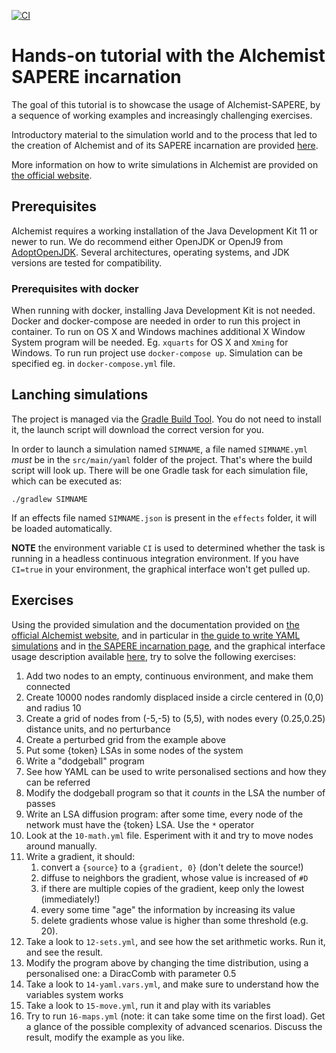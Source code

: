 [![CI](https://github.com/AlchemistSimulator/SAPERE-incarnation-tutorial/actions/workflows/build-and-deploy.yml/badge.svg)](https://github.com/AlchemistSimulator/SAPERE-incarnation-tutorial/actions/workflows/build-and-deploy.yml)

# Hands-on tutorial with the Alchemist SAPERE incarnation

The goal of this tutorial is to showcase the usage of Alchemist-SAPERE,
by a sequence of working examples and increasingly challenging exercises.

Introductory material to the simulation world and to the process that led to the creation of Alchemist
and of its SAPERE incarnation are provided [here](http://github.com/DanySK/Course-Simulation-Basics/releases/latest/download/Simulation.pdf).

More information on how to write simulations in Alchemist are provided on [the official website](https://alchemistsimulator.github.io).

## Prerequisites

Alchemist requires a working installation of the Java Development Kit 11 or newer to run.
We do recommend either OpenJDK or OpenJ9 from [AdoptOpenJDK](https://adoptopenjdk.net/).
Several architectures, operating systems, and JDK versions are tested for compatibility.

### Prerequisites with docker

When running with docker, installing Java Development Kit is not needed.
Docker and docker-compose are needed in order to run this project in container.
To run on OS X and Windows machines additional X Window System program will be needed.
Eg. `xquarts` for OS X and `Xming` for Windows.
To run run project use `docker-compose up`. Simulation can be specified eg. in `docker-compose.yml` file.

## Lanching simulations

The project is managed via the [Gradle Build Tool](https://gradle.org/).
You do not need to install it, the launch script will download the correct version for you.

In order to launch a simulation named `SIMNAME`,
a file named `SIMNAME.yml` *must* be in the `src/main/yaml` folder of the project.
That's where the build script will look up.
There will be one Gradle task for each simulation file, which can be executed as:

``./gradlew SIMNAME``

If an effects file named `SIMNAME.json` is present in the `effects` folder, it will be loaded automatically.

**NOTE** the environment variable `CI` is used to determined whether the task is running in a headless continuous integration environment.
If you have `CI=true` in your environment, the graphical interface won't get pulled up.

## Exercises

Using the provided simulation and the documentation provided on [the official Alchemist website](https://alchemistsimulator.github.io/),
and in particular in [the guide to write YAML simulations](https://alchemistsimulator.github.io/wiki/usage/yaml/) and
in [the SAPERE incarnation page](https://alchemistsimulator.github.io/wiki/usage/sapere/),
and the graphical interface usage description available [here](https://alchemistsimulator.github.io/wiki/usage/gui/),
try to solve the following exercises:

1. Add two nodes to an empty, continuous environment, and make them connected
1. Create 10000 nodes randomly displaced inside a circle centered in (0,0) and radius 10
1. Create a grid of nodes from (-5,-5) to (5,5), with nodes every (0.25,0.25) distance units, and no perturbance
1. Create a perturbed grid from the example above
1. Put some {token} LSAs in some nodes of the system
1. Write a "dodgeball" program
1. See how YAML can be used to write personalised sections and how they can be referred
1. Modify the dodgeball program so that it *counts* in the LSA the number of passes
1. Write an LSA diffusion program: after some time, every node of the network must have the {token} LSA. Use the `*` operator
1. Look at the `10-math.yml` file. Esperiment with it and try to move nodes around manually.
1. Write a gradient, it should:
    1. convert a `{source}` to a `{gradient, 0}` (don't delete the source!)
    1. diffuse to neighbors the gradient, whose value is increased of `#D`
    1. if there are multiple copies of the gradient, keep only the lowest (immediately!)
    1. every some time "age" the information by increasing its value
    1. delete gradients whose value is higher than some threshold (e.g. 20).
1. Take a look to `12-sets.yml`, and see how the set arithmetic works. Run it, and see the result.
1. Modify the program above by changing the time distribution, using a personalised one: a DiracComb with parameter 0.5
1. Take a look to `14-yaml.vars.yml`, and make sure to understand how the variables system works
1. Take a look to `15-move.yml`, run it and play with its variables
1. Try to run `16-maps.yml` (note: it can take some time on the first load). Get a glance of the possible complexity of advanced scenarios. Discuss the result, modify the example as you like.
